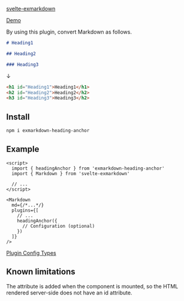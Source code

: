 <!----- BEGIN GHOST DOCS HEADER ----->
<!----- END GHOST DOCS HEADER ----->

[svelte-exmarkdown](https://github.com/ssssota/svelte-exmarkdown)

[Demo](https://jill64.github.io/exmarkdown-heading-anchor)

By using this plugin, convert Markdown as follows.

```markdown
# Heading1

## Heading2

### Heading3
```

↓

```html
<h1 id="Heading1">Heading1</h1>
<h2 id="Heading2">Heading2</h2>
<h3 id="Heading3">Heading3</h2>
```

## Install

```sh
npm i exmarkdown-heading-anchor
```

## Example

```svelte
<script>
  import { headingAnchor } from 'exmarkdown-heading-anchor'
  import { Markdown } from 'svelte-exmarkdown'

  // ...
</script>

<Markdown
  md={/*...*/}
  plugins={[
    // ...
    headingAnchor({
      // Configuration (optional)
    })
  ]}
/>
```

[Plugin Config Types](./src/lib/types/Options.ts)

## Known limitations

The attribute is added when the component is mounted, so the HTML rendered server-side does not have an id attribute.
